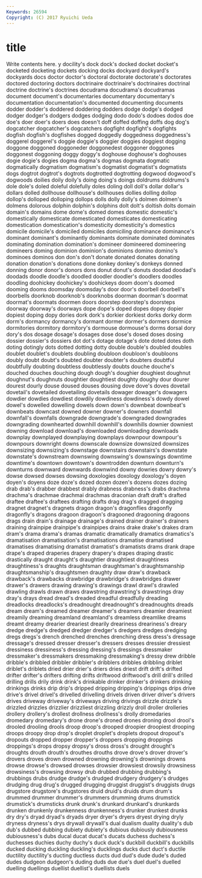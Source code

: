 ```yaml
---
Keywords: 26594 
Copyright: (C) 2017 Ryuichi Ueda
---
```


# title

Write contents here.
y docility's dock
dock's docked docket docket's docketed docketing dockets docking docks dockyard
dockyard's dockyards docs doctor doctor's doctoral doctorate doctorate's doctorates doctored
doctoring doctors doctrinaire doctrinaire's doctrinaires doctrinal doctrine doctrine's doctrines docudrama
docudrama's docudramas document document's documentaries documentary documentary's documentation documentation's documented
documenting documents dodder dodder's doddered doddering dodders dodge dodge's dodged
dodger dodger's dodgers dodges dodging dodo dodo's dodoes dodos doe
doe's doer doer's doers does doesn't doff doffed doffing doffs
dog dog's dogcatcher dogcatcher's dogcatchers dogfight dogfight's dogfights dogfish dogfish's
dogfishes dogged doggedly doggedness doggedness's doggerel doggerel's doggie doggie's doggier
doggies doggiest dogging doggone doggoned doggoneder doggonedest doggoner doggones doggonest
doggoning doggy doggy's doghouse doghouse's doghouses dogie dogie's dogies dogma
dogma's dogmas dogmata dogmatic dogmatically dogmatism dogmatism's dogmatist dogmatist's dogmatists
dogs dogtrot dogtrot's dogtrots dogtrotted dogtrotting dogwood dogwood's dogwoods doilies
doily doily's doing doing's doings doldrums doldrums's dole dole's doled
doleful dolefully doles doling doll doll's dollar dollar's dollars dolled
dollhouse dollhouse's dollhouses dollies dolling dollop dollop's dolloped dolloping dollops
dolls dolly dolly's dolmen dolmen's dolmens dolorous dolphin dolphin's dolphins
dolt dolt's doltish dolts domain domain's domains dome dome's domed
domes domestic domestic's domestically domesticate domesticated domesticates domesticating domestication domestication's
domesticity domesticity's domestics domicile domicile's domiciled domiciles domiciling dominance dominance's
dominant dominant's dominantly dominants dominate dominated dominates dominating domination domination's
domineer domineered domineering domineers doming dominion dominion's dominions domino domino's
dominoes dominos don don's don't donate donated donates donating donation
donation's donations done donkey donkey's donkeys donned donning donor donor's
donors dons donut donut's donuts doodad doodad's doodads doodle doodle's
doodled doodler doodler's doodlers doodles doodling doohickey doohickey's doohickeys doom
doom's doomed dooming dooms doomsday doomsday's door door's doorbell doorbell's
doorbells doorknob doorknob's doorknobs doorman doorman's doormat doormat's doormats doormen
doors doorstep doorstep's doorsteps doorway doorway's doorways dope dope's doped
dopes dopey dopier dopiest doping dopy dories dork dork's dorkier
dorkiest dorks dorky dorm dorm's dormancy dormancy's dormant dormer dormer's
dormers dormice dormitories dormitory dormitory's dormouse dormouse's dorms dorsal dory
dory's dos dosage dosage's dosages dose dose's dosed doses dosing
dossier dossier's dossiers dot dot's dotage dotage's dote doted dotes
doth doting dotingly dots dotted dotting dotty double double's doubled
doubles doublet doublet's doublets doubling doubloon doubloon's doubloons doubly doubt
doubt's doubted doubter doubter's doubters doubtful doubtfully doubting doubtless doubtlessly
doubts douche douche's douched douches douching dough dough's doughier doughiest
doughnut doughnut's doughnuts doughtier doughtiest doughty doughy dour dourer dourest
dourly douse doused douses dousing dove dove's doves dovetail dovetail's
dovetailed dovetailing dovetails dowager dowager's dowagers dowdier dowdies dowdiest dowdily
dowdiness dowdiness's dowdy dowel dowel's dowelled dowelling dowels down down's
downbeat downbeat's downbeats downcast downed downer downer's downers downfall downfall's
downfalls downgrade downgrade's downgraded downgrades downgrading downhearted downhill downhill's downhills
downier downiest downing download download's downloaded downloading downloads downplay downplayed
downplaying downplays downpour downpour's downpours downright downs downscale downsize downsized
downsizes downsizing downsizing's downstage downstairs downstairs's downstate downstate's downstream downswing
downswing's downswings downtime downtime's downtown downtown's downtrodden downturn downturn's downturns
downward downwards downwind downy dowries dowry dowry's dowse dowsed dowses
dowsing doxologies doxology doxology's doyen doyen's doyens doze doze's dozed
dozen dozen's dozens dozes dozing drab drab's drabber drabbest drably
drabness drabness's drabs drachma drachma's drachmae drachmai drachmas draconian draft
draft's drafted draftee draftee's draftees drafting drafts drag drag's dragged
dragging dragnet dragnet's dragnets dragon dragon's dragonflies dragonfly dragonfly's dragons
dragoon dragoon's dragooned dragooning dragoons drags drain drain's drainage drainage's
drained drainer drainer's drainers draining drainpipe drainpipe's drainpipes drains drake
drake's drakes dram dram's drama drama's dramas dramatic dramatically dramatics
dramatics's dramatisation dramatisation's dramatisations dramatise dramatised dramatises dramatising dramatist dramatist's
dramatists drams drank drape drape's draped draperies drapery drapery's drapes
draping drastic drastically draught draught's draughtier draughtiest draughtiness draughtiness's draughts
draughtsman draughtsman's draughtsmanship draughtsmanship's draughtsmen draughty draw draw's drawback drawback's
drawbacks drawbridge drawbridge's drawbridges drawer drawer's drawers drawing drawing's drawings
drawl drawl's drawled drawling drawls drawn draws drawstring drawstring's drawstrings
dray dray's drays dread dread's dreaded dreadful dreadfully dreading dreadlocks
dreadlocks's dreadnought dreadnought's dreadnoughts dreads dream dream's dreamed dreamer dreamer's
dreamers dreamier dreamiest dreamily dreaming dreamland dreamland's dreamless dreamlike dreams
dreamt dreamy drearier dreariest drearily dreariness dreariness's dreary dredge dredge's
dredged dredger dredger's dredgers dredges dredging dregs dregs's drench drenched
drenches drenching dress dress's dressage dressage's dressed dresser dresser's dressers
dresses dressier dressiest dressiness dressiness's dressing dressing's dressings dressmaker dressmaker's
dressmakers dressmaking dressmaking's dressy drew dribble dribble's dribbled dribbler dribbler's
dribblers dribbles dribbling driblet driblet's driblets dried drier drier's driers
dries driest drift drift's drifted drifter drifter's drifters drifting drifts
driftwood driftwood's drill drill's drilled drilling drills drily drink drink's
drinkable drinker drinker's drinkers drinking drinkings drinks drip drip's dripped
dripping dripping's drippings drips drive drive's drivel drivel's drivelled drivelling
drivels driven driver driver's drivers drives driveway driveway's driveways driving
drivings drizzle drizzle's drizzled drizzles drizzlier drizzliest drizzling drizzly droll
droller drolleries drollery drollery's drollest drollness drollness's drolly dromedaries dromedary
dromedary's drone drone's droned drones droning drool drool's drooled drooling
drools droop droop's drooped droopier droopiest drooping droops droopy drop
drop's droplet droplet's droplets dropout dropout's dropouts dropped dropper dropper's
droppers dropping droppings droppings's drops dropsy dropsy's dross dross's drought
drought's droughts drouth drouth's drouthes drouths drove drove's drover drover's
drovers droves drown drowned drowning drowning's drownings drowns drowse drowse's
drowsed drowses drowsier drowsiest drowsily drowsiness drowsiness's drowsing drowsy drub
drubbed drubbing drubbing's drubbings drubs drudge drudge's drudged drudgery drudgery's
drudges drudging drug drug's drugged drugging druggist druggist's druggists drugs
drugstore drugstore's drugstores druid druid's druids drum drum's drummed drummer
drummer's drummers drumming drums drumstick drumstick's drumsticks drunk drunk's drunkard
drunkard's drunkards drunken drunkenly drunkenness drunkenness's drunker drunkest drunks dry
dry's dryad dryad's dryads dryer dryer's dryers dryest drying dryly
dryness dryness's drys drywall drywall's dual dualism duality duality's dub
dub's dubbed dubbing dubiety dubiety's dubious dubiously dubiousness dubiousness's dubs
ducal ducat ducat's ducats duchess duchess's duchesses duchies duchy duchy's
duck duck's duckbill duckbill's duckbills ducked ducking duckling duckling's ducklings
ducks duct duct's ductile ductility ductility's ducting ductless ducts dud
dud's dude dude's duded dudes dudgeon dudgeon's duding duds due
due's duel duel's duelled duelling duellings duellist duellist's duellists duels
